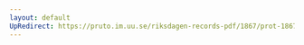 ```yaml
---
layout: default
UpRedirect: https://pruto.im.uu.se/riksdagen-records-pdf/1867/prot-1867--fk--228/prot-1867--fk--228_019.pdf
---
```

